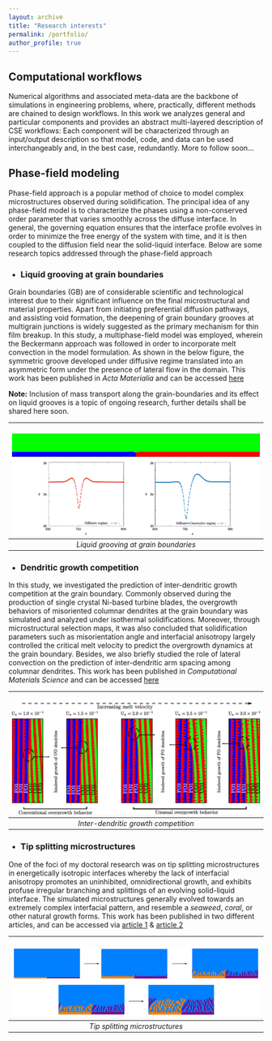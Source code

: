 ```yaml
---
layout: archive
title: "Research interests"
permalink: /portfolio/
author_profile: true
---
```



## Computational workflows
 
Numerical algorithms and associated meta-data are the backbone of simulations in engineering problems, where, practically, different methods are chained to design workflows. In this work we analyzes general and particular components and provides an abstract multi-layered description of CSE workflows: Each component will be characterized through an input/output description so that model, code, and data can be used interchangeably and, in the best case, redundantly. More to follow soon... 

## Phase-field modeling 

Phase-field approach is a popular method of choice to model complex microstructures observed during solidification. The principal idea of any phase-field model is to characterize the phases using a non-conserved order parameter that varies smoothly across the diffuse interface. In general, the governing equation ensures that the interface profile evolves in order to minimize the free energy of the system with time, and it is then coupled to the diffusion field near the solid-liquid interface. Below are some research topics addressed through the phase-field approach

* ### Liquid grooving at grain boundaries

Grain boundaries (GB) are of considerable scientific and technological interest due to their significant influence on the final microstructural and material properties. Apart from initiating preferential diffusion pathways, and assisting void formation, the deepening of grain boundary grooves at multigrain junctions is widely suggested as the primary mechanism
for thin film breakup. In this study, a multiphase-field model was employed, wherein the Beckermann approach  was followed in order to incorporate melt convection in the model formulation. As shown in the below figure, the symmetric groove developed under diffusive regime translated into an asymmetric form under the presence of lateral flow in the domain. This work has been published in *Acta Materialia* and can be accessed [here](https://www.sciencedirect.com/science/article/abs/pii/S1359645420309228) 

**Note:** Inclusion of mass transport along the grain-boundaries and its effect on liquid grooves is a topic of ongoing research, further details shall be shared here soon. 
 

| <br/><img src='/images/liquid_groove2.png'> | 
|:--:| 
| *Liquid grooving at grain boundaries* |
 
 
 
* ### Dendritic growth competition
In this study, we investigated the prediction of inter-dendritic growth competition at the grain boundary. Commonly observed during the production of single crystal Ni-based turbine blades, the overgrowth behaviors of misoriented columnar dendrites at the grain boundary was simulated and analyzed under isothermal solidifications. Moreover, through microstructural selection maps, it was also concluded that solidification parameters such as misorientation angle and interfacial anisotropy largely controlled the critical melt velocity to predict the overgrowth dynamics at the grain boundary. Besides, we also briefly studied the role of lateral convection on the prediction of inter-dendritic arm spacing among columnar dendrites. This work has been published in *Computational Materials Science* and can be accessed [here](https://www.sciencedirect.com/science/article/abs/pii/S0927025620304559) 


| <br/><img src='/images/dendrite_growth.png'> | 
|:--:| 
| *Inter-dendritic growth competition* |

* ### Tip splitting microstructures
One of the foci of my doctoral research was on tip splitting microstructures in energetically isotropic interfaces whereby the lack of interfacial anisotropy promotes an uninhibited, omnidirectional growth, and exhibits profuse irregular branching and splittings of an evolving solid-liquid interface. The simulated microstructures generally evolved towards an extremely complex interfacial pattern, and resemble a *seaweed*, *coral*, or other natural growth forms. This work has been published in two different articles, and can be accessed via [article 1](https://www.sciencedirect.com/science/article/abs/pii/S0927025619304951) & [article 2](https://www.mdpi.com/2075-4701/12/3/376)

| <br/><img src='/images/seaweed_micro2.png'> | 
|:--:| 
| *Tip splitting microstructures* |

